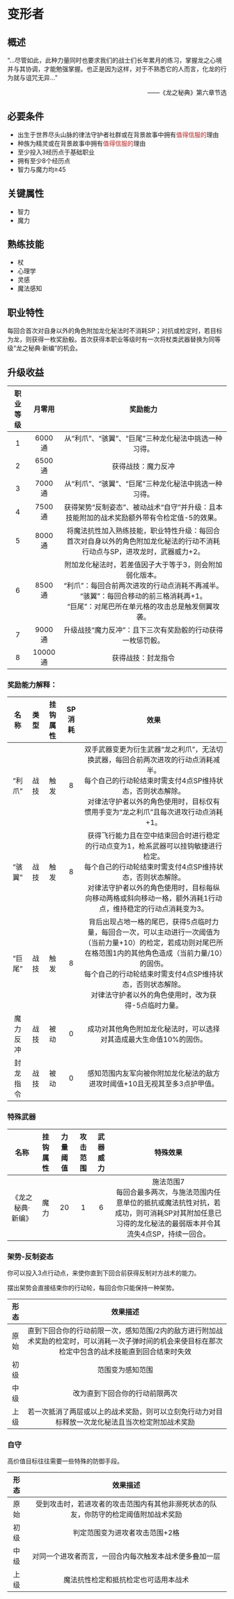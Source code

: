 # 变形者

## 概述

“…尽管如此，此种力量同时也要求我们的战士们长年累月的练习，掌握龙之心境并与其协调，才能勉强掌握。也正是因为这样，对于不熟悉它的人而言，化龙的行为就与诅咒无异…”
<div align="right">——《龙之秘典》第六章节选</div>

## 必要条件

* 出生于世界尽头山脉的律法守护者社群或在背景故事中拥有<font color="#B22222">值得信服的</font>理由
* 种族为精灵或在背景故事中拥有<font color="#B22222">值得信服的</font>理由
* 至少投入3经历点于基础职业
* 拥有至少8个经历点
* 智力与魔力均≥45

## 关键属性

* 智力
* 魔力

## 熟练技能

* 杖
* 心理学
* 灵感
* 魔法感知
  
## 职业特性

每回合首次对自身以外的角色附加龙化秘法时不消耗SP；对抗或检定时，若目标为龙，则获得一枚奖励骰。首次获得本职业等级时有一次将杖类武器替换为同等级“龙之秘典·新编”的机会。

## 升级收益

职业等级|月零用|奖励能力
:--:|:--:|:--:
1|6000通|从“利爪”、“骇翼”、“巨尾”三种龙化秘法中挑选一种习得。
2|6500通|获得战技：魔力反冲
3|7000通|从“利爪”、“骇翼”、“巨尾”三种龙化秘法中挑选一种习得。
4|7500通|获得架势“反制姿态”、被动战术“自守”并升级：且本技能附加的战术奖励额外带有令检定值-5的效果。
5|8000通|将魔法抗性加入熟练技能，职业特性升级：每回合首次对自身以外的角色附加龙化秘法的行动不消耗行动点与SP，进攻龙时，武器威力+2。
6|8500通|附加龙化秘法时，若差值因子大于等于3，则会附加弱化版本。<br>“利爪”：每回合前两次进攻的行动点消耗不再减半。<br>“骇翼”：每回合移动的前三格消耗再+1。<br>“巨尾”：对尾巴所在单元格的攻击总是触发侧翼攻袭。
7|9000通|升级战技“魔力反冲”：且下三次有奖励骰的行动获得一枚惩罚骰。
8|10000通|获得战技：封龙指令

### 奖励能力解释：

名称|类型|挂钩属性|SP消耗|效果
:--:|:--:|:--:|:--:|:--:
“利爪”|战技|触发|8|双手武器变更为衍生武器“龙之利爪”，无法切换武器，每回合前两次进攻的行动点消耗减半。<br>每个自己的行动轮结束时需支付4点SP维持状态，否则状态解除。<br>对律法守护者以外的角色使用时，目标仅有惯用手变为“龙之利爪”且每次进攻行动点消耗+1。
“骇翼”|战技|触发|8|获得飞行能力且在空中结束回合时进行稳定的行动点变为1，枪系武器可以挂钩敏捷进行检定。<br>每个自己的行动轮结束时需支付4点SP维持状态，否则状态解除。<br>对律法守护者以外的角色使用时，目标每纵向移动两格或斜向移动一格，额外消耗1行动点，维持稳定的行动点消耗变为3。
“巨尾”|战技|触发|8|背后出现占地一格的尾巴，获得5点临时力量，每回合一次，可以主动进行一次阈值为（当前力量+10）的检定，若成功则对尾巴所在格范围1内的其他角色造成（当前力量/10）的固伤。<br>每个自己的行动轮结束时需支付4点SP维持状态，否则状态解除。<br>对律法守护者以外的角色使用时，改为获得-5点临时力量。
魔力反冲|战技|被动|0|成功对其他角色附加龙化秘法时，可以选择对其造成最大生命值10%的固伤。
封龙指令|战技|被动|0|感知范围内友军向被你附加龙化秘法的敌方进攻时阈值+10且无视其至多3点护甲值。

### 特殊武器

名称|挂钩属性|力量阈值|攻击范围|武器威力|特殊效果
:--:|:--:|:--:|:--:|:--:|:--:
《龙之秘典·新编》|魔力|20|1|6|施法范围7<br>每回合最多两次，与施法范围内任意单位的抵抗或魔法抗性对抗，若成功，则可消耗SP对其附加任意已习得的龙化秘法的最弱版本并令其流失4点SP，持续一回合。

### 架势-反制姿态

你可以投入3点行动点，来使你直到下回合前获得反制对方战术的能力。

摆出架势会直接结束你的行动轮，每回合你只能保持一种架势。

形态|效果描述
:--:|:--:
原始|直到下回合你的行动前限一次，感知范围/2内的敌方进行附加战术奖励的检定时，可以消耗一次子弹时间的机会来使目标在那次检定中包含的战术技能直到回合结束时失效
初级|范围变为感知范围
中级|改为直到下回合你的行动前限两次
上级|若一次抵消了两层或以上的战术奖励，则可以立刻免行动力对目标释放一次龙化秘法且当次检定附加战术奖励

### 自守

高价值目标往往需要一些特殊的防御手段。

形态|效果描述
:--:|:--:
原始|受到攻击时，若进攻者的攻击范围内有其他非濒死状态的队友，你防守的检定阈值附加战术奖励
初级|判定范围变为进攻者攻击范围+2格
中级|对同一个进攻者而言，一回合内每次触发本战术便多叠加一层
上级|魔法抗性检定和抵抗检定也可适用本战术